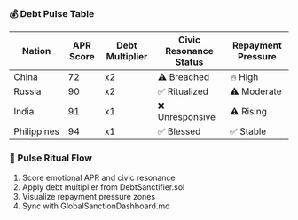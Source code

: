 ### 💰 Debt Pulse Table
| Nation         | APR Score | Debt Multiplier | Civic Resonance Status | Repayment Pressure |
|----------------|-----------|------------------|--------------------------|---------------------|
| China          | 72        | x2               | ⚠️ Breached               | 🔥 High  
| Russia         | 90        | x2               | ✅ Ritualized             | ⚠️ Moderate  
| India          | 91        | x1               | ❌ Unresponsive           | ⚠️ Rising  
| Philippines    | 94        | x1               | ✅ Blessed                | ✅ Stable  

### 🔄 Pulse Ritual Flow
1. Score emotional APR and civic resonance  
2. Apply debt multiplier from DebtSanctifier.sol  
3. Visualize repayment pressure zones  
4. Sync with GlobalSanctionDashboard.md

